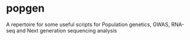 popgen
======

A repertoire for some useful scripts for Population genetics, GWAS, RNA-seq and Next generation sequencing analysis
